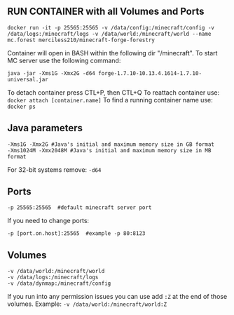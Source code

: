 ## RUN CONTAINER with all Volumes and Ports 
```
docker run -it -p 25565:25565 -v /data/config:/minecraft/config -v /data/logs:/minecraft/logs -v /data/world:/minecraft/world --name mc.forest merciless210/minecraft-forge-forestry
```
Container will open in BASH within the following dir "/minecraft". To start MC server use the following command:
```
java -jar -Xms1G -Xmx2G -d64 forge-1.7.10-10.13.4.1614-1.7.10-universal.jar
```

To detach container press CTL+P, then CTL+Q
To reattach container use: ```docker attach [container.name]``` 
To find a running container name use: ```docker ps```

## Java parameters
```
-Xms1G -Xmx2G #Java's initial and maximum memory size in GB format
-Xms1024M -Xmx2048M #Java's initial and maximum memory size in MB format
```

For 32-bit systems remove:
```-d64```

## Ports
```
-p 25565:25565  #default minecraft server port
```
If you need to change ports:
```
-p [port.on.host]:25565  #example -p 80:8123 
```

## Volumes
```
-v /data/world:/minecraft/world
-v /data/logs:/minecraft/logs
-v /data/dynmap:/minecraft/config
```
If you run into any permission issues you can use add ```:Z``` at the end of those volumes.
Example: ```-v /data/world:/minecraft/world:Z```
